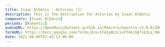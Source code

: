 ```yaml
---
title: Isaac Albéniz - Asturias (1)
description: This is the description for Asturias by Isaac Albéniz
composers: [Isaac Albéniz]
periods: [Romantic]
audioURL: https://OpenMusicDataset.github.io/Maestro/maestro-v3.0.0/2009/MIDI-Unprocessed_03_R1_2009_03-08_ORIG_MID--AUDIO_03_R1_2009_03_R1_2009_06_WAV.midi
formURL: https://docs.google.com/forms/d/e/1FAIpQLScsxFTd4jQAfib3Lq_bHwJ6VF1u_kbEQd49qKGaMoFdrJuR5A/viewform
date: 2021-08-08T07:43:13-06:00
---
```

